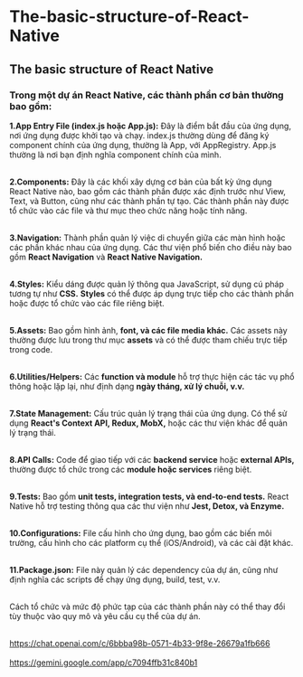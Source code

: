 # The-basic-structure-of-React-Native
## The basic structure of React Native
### Trong một dự án React Native, các thành phần cơ bản thường bao gồm:

**1.App Entry File (index.js hoặc App.js):** Đây là điểm bắt đầu của ứng dụng, nơi ứng dụng được khởi tạo và chạy. index.js thường dùng để đăng ký component chính của ứng dụng, thường là App, với AppRegistry. App.js thường là nơi bạn định nghĩa component chính của mình. <br><br>

**2.Components:** Đây là các khối xây dựng cơ bản của bất kỳ ứng dụng React Native nào, bao gồm các thành phần được xác định trước như View, Text, và Button, cũng như các thành phần tự tạo. Các thành phần này được tổ chức vào các file và thư mục theo chức năng hoặc tính năng. <br><br>

**3.Navigation:** Thành phần quản lý việc di chuyển giữa các màn hình hoặc các phần khác nhau của ứng dụng. Các thư viện phổ biến cho điều này bao gồm **React Navigation** và **React Native Navigation.** <br><br>
 
**4.Styles:** Kiểu dáng được quản lý thông qua JavaScript, sử dụng cú pháp tương tự như **CSS.** **Styles** có thể được áp dụng trực tiếp cho các thành phần hoặc được tổ chức vào các file riêng biệt. <br><br>

**5.Assets:** Bao gồm hình ảnh, **font, và các file media khác.** Các assets này thường được lưu trong thư mục **assets** và có thể được tham chiếu trực tiếp trong code. <br><br>

**6.Utilities/Helpers:** Các **function và module** hỗ trợ thực hiện các tác vụ phổ thông hoặc lặp lại, như định dạng **ngày tháng, xử lý chuỗi, v.v.** <br><br>

**7.State Management:** Cấu trúc quản lý trạng thái của ứng dụng. Có thể sử dụng **React's Context API, Redux, MobX,** hoặc các thư viện khác để quản lý trạng thái. <br><br>

**8.API Calls:** Code để giao tiếp với các **backend service** hoặc **external APIs,** thường được tổ chức trong các **module hoặc services** riêng biệt. <br><br>

**9.Tests:** Bao gồm **unit tests, integration tests, và end-to-end tests.** React Native hỗ trợ testing thông qua các thư viện như **Jest, Detox, và Enzyme.** <br><br>

**10.Configurations:** File cấu hình cho ứng dụng, bao gồm các biến môi trường, cấu hình cho các platform cụ thể (iOS/Android), và các cài đặt khác. <br><br>

**11.Package.json:** File này quản lý các dependency của dự án, cũng như định nghĩa các scripts để chạy ứng dụng, build, test, v.v. <br><br>

Cách tổ chức và mức độ phức tạp của các thành phần này có thể thay đổi tùy thuộc vào quy mô và yêu cầu cụ thể của dự án. <br><br>

https://chat.openai.com/c/6bbba98b-0571-4b33-9f8e-26679a1fb666 <br><br>
https://gemini.google.com/app/c7094ffb31c840b1  <br><br>
